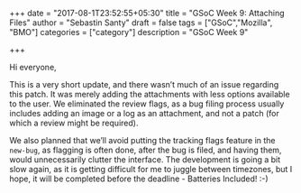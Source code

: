+++
date = "2017-08-1T23:52:55+05:30"
title = "GSoC Week 9: Attaching Files"
author = "Sebastin Santy"
draft = false
tags = ["GSoC","Mozilla", "BMO"]
categories = ["category"]
description = "GSoC Week 9"

+++

Hi everyone,

This is a very short update, and there wasn’t much of an issue regarding this patch. It was merely adding the attachments with less options available to the user. We eliminated the review flags, as a bug filing process usually includes adding an image or a log as an attachment, and not a patch (for which a review might be required).

We also planned that we’ll avoid putting the tracking flags feature in the `new-bug`, as flagging is often done, after the bug is filed, and having them, would unnecessarily clutter the interface. The development is going a bit slow again, as it is getting difficult for me to juggle between timezones, but I hope, it will be completed before the deadline - Batteries Included! :-)